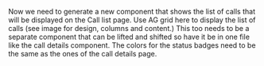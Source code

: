 Now we need to generate a new component that shows the list of calls that will be displayed on the Call list page.
Use AG grid here to display the list of calls (see image for design, columns and content.)
This too needs to be a separate component that can be lifted and shifted so have it be in one file like the call details component.
The colors for the status badges need to be the same as the ones of the call details page.
